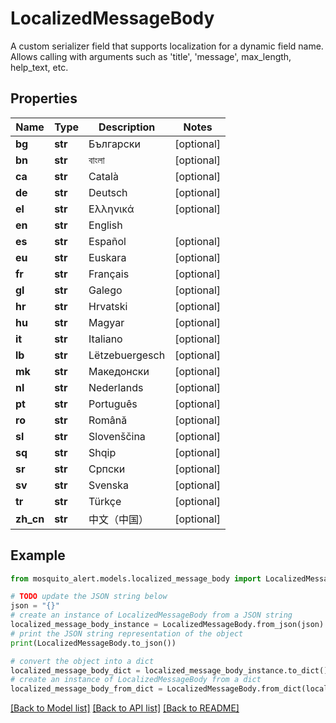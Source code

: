 # LocalizedMessageBody

A custom serializer field that supports localization for a dynamic field name. Allows calling with arguments such as 'title', 'message', max_length, help_text, etc.

## Properties

Name | Type | Description | Notes
------------ | ------------- | ------------- | -------------
**bg** | **str** | Български | [optional] 
**bn** | **str** | বাংলা | [optional] 
**ca** | **str** | Català | [optional] 
**de** | **str** | Deutsch | [optional] 
**el** | **str** | Ελληνικά | [optional] 
**en** | **str** | English | 
**es** | **str** | Español | [optional] 
**eu** | **str** | Euskara | [optional] 
**fr** | **str** | Français | [optional] 
**gl** | **str** | Galego | [optional] 
**hr** | **str** | Hrvatski | [optional] 
**hu** | **str** | Magyar | [optional] 
**it** | **str** | Italiano | [optional] 
**lb** | **str** | Lëtzebuergesch | [optional] 
**mk** | **str** | Македонски | [optional] 
**nl** | **str** | Nederlands | [optional] 
**pt** | **str** | Português | [optional] 
**ro** | **str** | Română | [optional] 
**sl** | **str** | Slovenščina | [optional] 
**sq** | **str** | Shqip | [optional] 
**sr** | **str** | Српски | [optional] 
**sv** | **str** | Svenska | [optional] 
**tr** | **str** | Türkçe | [optional] 
**zh_cn** | **str** | 中文（中国） | [optional] 

## Example

```python
from mosquito_alert.models.localized_message_body import LocalizedMessageBody

# TODO update the JSON string below
json = "{}"
# create an instance of LocalizedMessageBody from a JSON string
localized_message_body_instance = LocalizedMessageBody.from_json(json)
# print the JSON string representation of the object
print(LocalizedMessageBody.to_json())

# convert the object into a dict
localized_message_body_dict = localized_message_body_instance.to_dict()
# create an instance of LocalizedMessageBody from a dict
localized_message_body_from_dict = LocalizedMessageBody.from_dict(localized_message_body_dict)
```
[[Back to Model list]](../README.md#documentation-for-models) [[Back to API list]](../README.md#documentation-for-api-endpoints) [[Back to README]](../README.md)


